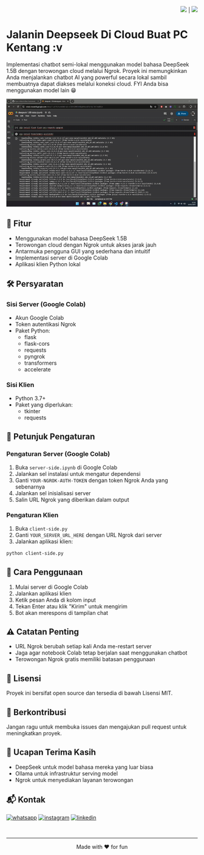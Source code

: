 <div align="right">

<a href="README.md"><img src="https://flagcdn.com/w40/gb.png" width="25"></a> | <a href="README-ID.md"><img src="https://flagcdn.com/w40/id.png" width="20"></a>

</div>

# Jalanin Deepseek Di Cloud Buat PC Kentang :v

Implementasi chatbot semi-lokal menggunakan model bahasa DeepSeek 1.5B dengan terowongan cloud melalui Ngrok. Proyek ini memungkinkan Anda menjalankan chatbot AI yang powerful secara lokal sambil membuatnya dapat diakses melalui koneksi cloud. FYI Anda bisa menggunakan model lain 😁

<div align=center>
<img src="https://github.com/Ryan-infitech/Deepseek-on-cloud/blob/main/Media/preview.gif?raw=true" >
</div>

## 🌟 Fitur

- Menggunakan model bahasa DeepSeek 1.5B
- Terowongan cloud dengan Ngrok untuk akses jarak jauh
- Antarmuka pengguna GUI yang sederhana dan intuitif
- Implementasi server di Google Colab
- Aplikasi klien Python lokal

## 🛠️ Persyaratan

### Sisi Server (Google Colab)

- Akun Google Colab
- Token autentikasi Ngrok
- Paket Python:
  - flask
  - flask-cors
  - requests
  - pyngrok
  - transformers
  - accelerate

### Sisi Klien

- Python 3.7+
- Paket yang diperlukan:
  - tkinter
  - requests

## 🚀 Petunjuk Pengaturan

### Pengaturan Server (Google Colab)

1. Buka `server-side.ipynb` di Google Colab
2. Jalankan sel instalasi untuk mengatur dependensi
3. Ganti `YOUR-NGROK-AUTH-TOKEN` dengan token Ngrok Anda yang sebenarnya
4. Jalankan sel inisialisasi server
5. Salin URL Ngrok yang diberikan dalam output

### Pengaturan Klien

1. Buka `client-side.py`
2. Ganti `YOUR_SERVER_URL_HERE` dengan URL Ngrok dari server
3. Jalankan aplikasi klien:

```bash
python client-side.py
```

## 💬 Cara Penggunaan

1. Mulai server di Google Colab
2. Jalankan aplikasi klien
3. Ketik pesan Anda di kolom input
4. Tekan Enter atau klik "Kirim" untuk mengirim
5. Bot akan merespons di tampilan chat

## ⚠️ Catatan Penting

- URL Ngrok berubah setiap kali Anda me-restart server
- Jaga agar notebook Colab tetap berjalan saat menggunakan chatbot
- Terowongan Ngrok gratis memiliki batasan penggunaan

## 📝 Lisensi

Proyek ini bersifat open source dan tersedia di bawah Lisensi MIT.

## 👥 Berkontribusi

Jangan ragu untuk membuka issues dan mengajukan pull request untuk meningkatkan proyek.

## 🙏 Ucapan Terima Kasih

- DeepSeek untuk model bahasa mereka yang luar biasa
- Ollama untuk infrastruktur serving model
- Ngrok untuk menyediakan layanan terowongan

## 📬 Kontak

[![whatsapp](https://img.shields.io/badge/WhatsApp-25D366?style=for-the-badge&logo=whatsapp&logoColor=white)](https://wa.me/6285157517798)
[![instagram](https://img.shields.io/badge/Instagram-E4405F?style=for-the-badge&logo=instagram&logoColor=white)](https://www.instagram.com/ryan.septiawan__)
[![linkedin](https://img.shields.io/badge/LinkedIn-0077B5?style=for-the-badge&logo=linkedin&logoColor=white)](https://www.linkedin.com/in/rian-septiawan-23b0a5351/)

<br>

---

<p align="center">Made with ❤️ for fun</p>
